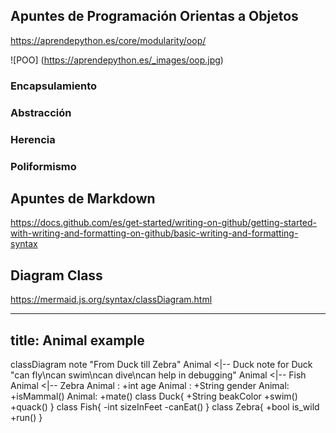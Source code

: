 ## Apuntes de Programación Orientas a Objetos
https://aprendepython.es/core/modularity/oop/

![POO] (https://aprendepython.es/_images/oop.jpg)

### Encapsulamiento
### Abstracción
### Herencia
### Poliformismo

## Apuntes de Markdown
https://docs.github.com/es/get-started/writing-on-github/getting-started-with-writing-and-formatting-on-github/basic-writing-and-formatting-syntax

## Diagram Class
https://mermaid.js.org/syntax/classDiagram.html

---
title: Animal example
---
classDiagram
    note "From Duck till Zebra"
    Animal <|-- Duck
    note for Duck "can fly\ncan swim\ncan dive\ncan help in debugging"
    Animal <|-- Fish
    Animal <|-- Zebra
    Animal : +int age
    Animal : +String gender
    Animal: +isMammal()
    Animal: +mate()
    class Duck{
        +String beakColor
        +swim()
        +quack()
    }
    class Fish{
        -int sizeInFeet
        -canEat()
    }
    class Zebra{
        +bool is_wild
        +run()
    }
